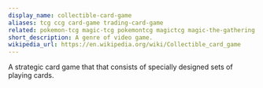 ```yaml
---
display_name: collectible-card-game
aliases: tcg ccg card-game trading-card-game
related: pokemon-tcg magic-tcg pokemontcg magictcg magic-the-gathering
short_description: A genre of video game.
wikipedia_url: https://en.wikipedia.org/wiki/Collectible_card_game
---
```

A strategic card game that that consists of specially designed sets of playing cards.